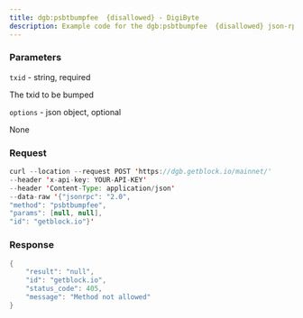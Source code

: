 ```yaml
---
title: dgb:psbtbumpfee  {disallowed} - DigiByte
description: Example code for the dgb:psbtbumpfee  {disallowed} json-rpc method. Сomplete guide on how to use dgb:psbtbumpfee  {disallowed} json-rpc in GetBlock.io Web3 documentation.
---
```


### Parameters


`txid` - string, required

The txid to be bumped

`options` - json object, optional

None

### Request

``` java
curl --location --request POST 'https://dgb.getblock.io/mainnet/' 
--header 'x-api-key: YOUR-API-KEY' 
--header 'Content-Type: application/json' 
--data-raw '{"jsonrpc": "2.0",
"method": "psbtbumpfee",
"params": [null, null],
"id": "getblock.io"}'
```

###  Response

``` java
{
    "result": "null",
    "id": "getblock.io",
    "status_code": 405,
    "message": "Method not allowed"
}
```

